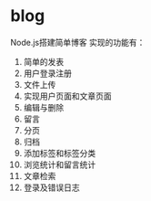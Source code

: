 # blog
Node.js搭建简单博客
实现的功能有： 
1. 简单的发表 
2. 用户登录注册 
3. 文件上传 
4. 实现用户页面和文章页面 
5. 编辑与删除 
6. 留言 
7. 分页 
8. 归档 
9. 添加标签和标签分类 
10. 浏览统计和留言统计 
11. 文章检索 
12. 登录及错误日志

